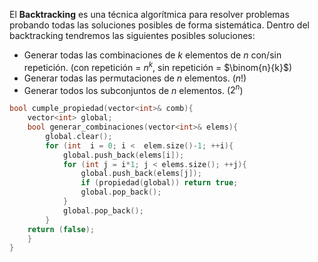 El **Backtracking** es una técnica algorítmica para resolver problemas probando todas las soluciones posibles de forma sistemática. Dentro del backtracking tendremos las siguientes posibles soluciones:
- Generar todas las combinaciones de $k$ elementos de $n$ con/sin repetición. (con repetición = $n^k$, sin repetición = $\binom{n}{k}$)
- Generar todas las permutaciones de $n$ elementos. ($n!$)
- Generar todos los subconjuntos de $n$ elementos. ($2^n$)
```cpp title:ejemplo1
bool cumple_propiedad(vector<int>& comb){
	vector<int> global;
	bool generar_combinaciones(vector<int>& elems){
		global.clear();
		for (int  i = 0; i <  elem.size()-1; ++i){
			global.push_back(elems[i]);
			for (int j = i*1; j < elems.size(); ++j){
				global.push_back(elems[j]);
				if (propiedad(global)) return true;
				global.pop_back();
			}
			global.pop_back();
		}
	return (false);	
	}
}
```